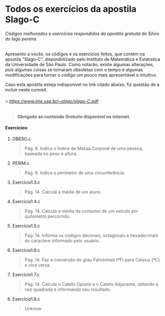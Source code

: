 # Todos os exercícios da apostila Slago-C

###### Códigos melhorados e exercícios respondidos da apostila gratuita do Silvio do lago pereira.

 Apresento a vocês, os códigos e os exercícios feitos, que contém na apostila "Slago-C", disponibilizado pelo Instituto de Matemática e Estatística da Universidade de São Paulo. 
 Como notarão, existe algumas alterações, pois algumas coisas se tornaram obsoletas com o tempo e algumas modificações para tornar o código um pouco mais apresentável e intuítivo.

 Caso esta apostila esteja indisponível no link citado abaixo, fiz questão de a incluir neste commit.

###### > https://www.ime.usp.br/~slago/slago-C.pdf

> **Obrigado ao conteúdo _Gratuito_ disponivel na internet.**

#### Exercícios:

1. OBESO.c

   > Pág. 8. Indica o Índice de Massa Corporal de uma pessoa, baseada no peso e altura.

2. PERIM.c

   > Pág. 9. Indica o perímetro de uma circunferência.

3. Exercício1.3.c

   > Pág. 14. Calcula a média de um aluno.

4. Exercício1.4.c

   > Pág. 14. Calcula a média de consumo de um veículo por quilometro percorrido.

5. Exercício1.5.c

   > Pág. 14. Informa os códigos decimais, octagonais e hexadecimais do caractere informado pelo usuário.

6. Exercício1.6.c

   > Pág. 14. Faz a conversão do grau Fahrenheit (ºF) para Celsius (ºC) e vice versa.

7. Exercício1.7.c

   > Pág. 14. Calcula o Cateto Oposto e o  Cateto Adjacente, obtendo a raiz quadrada e informando seu resultado.

8. Exercício1.8.c

   > Unknow